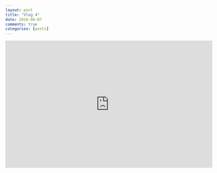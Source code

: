 ```yaml
---
layout: post
title: "Vlog 4"
date: 2016-06-07
comments: true
categories: [posts]
---
```


<div class="video-responsive">
<iframe width = "650" height="400" src="https://www.youtube.com/embed/BHmwDUOcoJA" frameborder="0" allowfullscreen></iframe>
</div>

